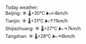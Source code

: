 Today weather:  
Beijing: ☀️   🌡️+30°C 🌬️↙4km/h  
Tianjin: ☀️   🌡️+31°C 🌬️↑11km/h  
Shijiazhuang: ☀️   🌡️+27°C 🌬️→7km/h  
Tangshan: ☀️   🌡️+28°C 🌬️→6km/h  

